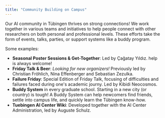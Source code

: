 ```yaml
---
title: "Community Building on Campus"
---
```


Our AI community in Tübingen thrives on strong connections! We work together in various teams and initiatives to help people connect with other researchers on both personal and professional levels. These efforts take the form of events, talks, parties, or support systems like a buddy program.

Some examples:
- **Seasonal Poster Sessions & Get-Together**: Led by Çağatay Yıldız. help is always welcome!
- **Friday Talk & Beer**: *Looking for new organizers!* Previously led by Christian Fröhlich, Nina Effenberger and Sebastian Zezulka.
- **Failure Friday**: Special Edition of Friday Talk, focusing of difficulties and failures faced during one's academic journy. Led by Kibidi Neocosmos.
- **Buddy System** in every graduate school. Starting in a new city (or country) is tough! A Buddy System can help newcomers find friends, settle into campus life, and quickly learn the Tübingen know-how.
- **Tuebingen AI Center Wiki**: Developed together with the AI Center Administration, led by Auguste Schulz.
